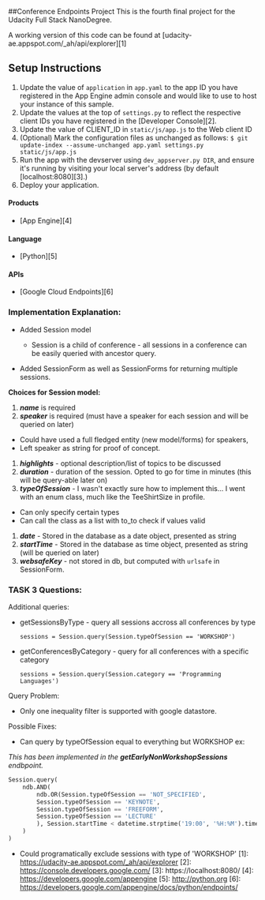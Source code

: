 ##Conference Endpoints Project
This is the fourth final project for the Udacity Full Stack NanoDegree.

A working version of this code can be found at [udacity-ae.appspot.com/_ah/api/explorer][1]

## Setup Instructions
1. Update the value of `application` in `app.yaml` to the app ID you
   have registered in the App Engine admin console and would like to use to host
   your instance of this sample.
1. Update the values at the top of `settings.py` to
   reflect the respective client IDs you have registered in the
   [Developer Console][2].
1. Update the value of CLIENT_ID in `static/js/app.js` to the Web client ID
1. (Optional) Mark the configuration files as unchanged as follows:
   `$ git update-index --assume-unchanged app.yaml settings.py static/js/app.js`
1. Run the app with the devserver using `dev_appserver.py DIR`, and ensure it's running by visiting your local server's address (by default [localhost:8080][3].)
1. Deploy your application.

#### Products
- [App Engine][4]

#### Language
- [Python][5]

#### APIs
- [Google Cloud Endpoints][6]

### Implementation Explanation:
- Added Session model
  - Session is a child of conference - all sessions in a conference can be easily queried with ancestor query.

- Added SessionForm as well as SessionForms for returning multiple sessions.

**Choices for Session model:**

1. ***name*** is required
1. ***speaker*** is required (must have a speaker for each session and will be queried on later)
  - Could have used a full fledged entity (new model/forms) for speakers, 
  - Left speaker as string for proof of concept.
1. ***highlights*** - optional description/list of topics to be discussed
1. ***duration*** - duration of the session. Opted to go for time in minutes (this will be query-able later on)
1. ***typeOfSession*** - I wasn't exactly sure how to implement this... I went with an enum class, much like the TeeShirtSize in profile.
  - Can only specify certain types
  - Can call the class as a list with to_to check if values valid
1. ***date*** - Stored in the database as a date object, presented as string
1. ***startTime*** - Stored in the database as time object, presented as string (will be queried on later)
1. ***websafeKey*** - not stored in db, but computed with `urlsafe` in SessionForm.

### TASK 3 Questions:
Additional queries:
- getSessionsByType - query all sessions accross all conferences by type
  
    `sessions = Session.query(Session.typeOfSession == 'WORKSHOP')`
- getConferencesByCategory - query for all conferences with a specific category
  
    `sessions = Session.query(Session.category == 'Programming Languages')`

Query Problem:

- Only one inequality filter is supported with google datastore.

Possible Fixes:
- Can query by typeOfSession equal to everything but WORKSHOP ex:

_This has been implemented in the **getEarlyNonWorkshopSessions** endbpoint._
```python
Session.query(
    ndb.AND(
        ndb.OR(Session.typeOfSession == 'NOT_SPECIFIED',
        Session.typeOfSession == 'KEYNOTE',
        Session.typeOfSession == 'FREEFORM',
        Session.typeOfSession == 'LECTURE'
        ), Session.startTime < datetime.strptime('19:00', '%H:%M').time()
    )
)
```

- Could programatically exclude sessions with type of 'WORKSHOP'
[1]: https://udacity-ae.appspot.com/_ah/api/explorer
[2]: https://console.developers.google.com/
[3]: https://localhost:8080/
[4]: https://developers.google.com/appengine
[5]: http://python.org
[6]: https://developers.google.com/appengine/docs/python/endpoints/